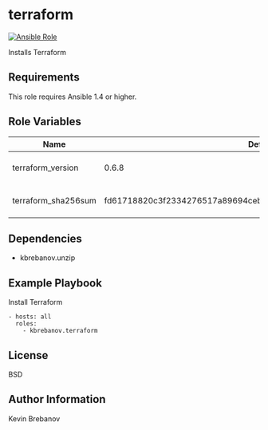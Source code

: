 terraform
=========

[![Ansible Role](https://img.shields.io/ansible/role/6256.svg)](https://galaxy.ansible.com/list#/roles/6256)

Installs Terraform

Requirements
------------

This role requires Ansible 1.4 or higher.

Role Variables
--------------

| Name                | Default                                                          | Description                     |
|---------------------|------------------------------------------------------------------|---------------------------------|
| terraform_version   | 0.6.8                                                            | Version of Terraform to install |
| terraform_sha256sum | fd61718820c3f2334276517a89694cebe82db354b584ea90c376f1c6d34bb92d | SHA 256 checksum of package     |

Dependencies
------------

- kbrebanov.unzip

Example Playbook
----------------

Install Terraform
```
- hosts: all
  roles:
    - kbrebanov.terraform
```

License
-------

BSD

Author Information
------------------

Kevin Brebanov
